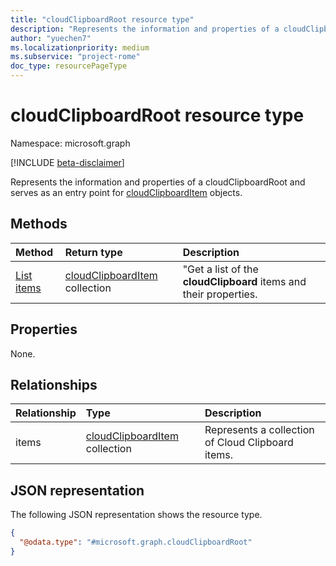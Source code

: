 ```yaml
---
title: "cloudClipboardRoot resource type"
description: "Represents the information and properties of a cloudClipboardRoot"
author: "yuechen7"
ms.localizationpriority: medium
ms.subservice: "project-rome"
doc_type: resourcePageType
---
```


# cloudClipboardRoot resource type

Namespace: microsoft.graph

[!INCLUDE [beta-disclaimer](../../includes/beta-disclaimer.md)]

Represents the information and properties of a cloudClipboardRoot and serves as an entry point for [cloudClipboardItem](../resources/cloudclipboarditem.md) objects.

## Methods
|Method|Return type|Description|
|:---|:---|:---|
|[List items](../api/cloudclipboardroot-list-items.md)|[cloudClipboardItem](../resources/cloudclipboarditem.md) collection|"Get a list of the **cloudClipboard** items and their properties.|

## Properties

None.

## Relationships
|Relationship|Type|Description|
|:---|:---|:---|
|items|[cloudClipboardItem](../resources/cloudclipboarditem.md) collection|Represents a collection of Cloud Clipboard items.|

## JSON representation
The following JSON representation shows the resource type.
<!-- {
  "blockType": "resource",
  "keyProperty": "id",
  "@odata.type": "microsoft.graph.cloudClipboardRoot",
  "openType": false
}
-->
``` json
{
  "@odata.type": "#microsoft.graph.cloudClipboardRoot"
}
```

